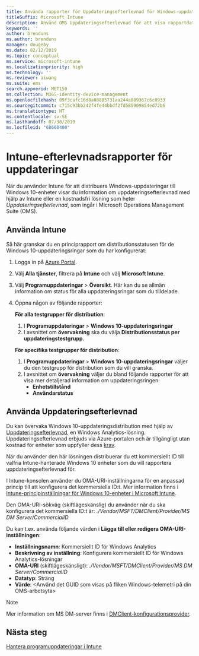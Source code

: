 ```yaml
---
title: Använda rapporter för Uppdateringsefterlevnad för Windows-uppdateringar i Microsoft Intune
titleSuffix: Microsoft Intune
description: Använd OMS Uppdateringsefterlevnad för att visa rapportdata för Windows-uppdateringar som du distribuerar med Intune.
keywords: ''
author: brenduns
ms.author: brenduns
manager: dougeby
ms.date: 02/12/2019
ms.topic: conceptual
ms.service: microsoft-intune
ms.localizationpriority: high
ms.technology: ''
ms.reviewer: aiwang
ms.suite: ems
search.appverid: MET150
ms.collection: M365-identity-device-management
ms.openlocfilehash: 09f3cafc16d8a08885731aa244a089367c6c0933
ms.sourcegitcommit: c715c93bb242f4fe44bbdf2fd585909854ed72b6
ms.translationtype: HT
ms.contentlocale: sv-SE
ms.lasthandoff: 07/30/2019
ms.locfileid: "68660400"
---
```

# <a name="intune-compliance-reports-for-updates"></a>Intune-efterlevnadsrapporter för uppdateringar
När du använder Intune för att distribuera Windows-uppdateringar till Windows 10-enheter visar du information om uppdateringsefterlevnad med hjälp av Intune eller en kostnadsfri lösning som heter *Uppdateringsefterlevnad*, som ingår i Microsoft Operations Management Suite (OMS).

## <a name="use-intune"></a>Använda Intune
Så här granskar du en principrapport om distributionsstatusen för de Windows 10-uppdateringsringar som du har konfigurerat: 
1. Logga in på [Azure Portal](https://portal.azure.com/).
2. Välj **Alla tjänster**, filtrera på **Intune** och välj **Microsoft Intune**.
3. Välj **Programuppdateringar** > **Översikt**. Här kan du se allmän information om status för alla uppdateringsringar som du tilldelade.
4. Öppna någon av följande rapporter:  

   **För alla testgrupper för distribution**:
   1. I **Programuppdateringar** > **Windows 10-uppdateringsringar**
   2. I avsnittet om **övervakning** ska du välja **Distributionsstatus per uppdateringstestgrupp**.  

   **För specifika testgrupper för distribution**:  

   1. I **Programuppdateringar** > **Windows 10-uppdateringsringar** väljer du den testgrupp för distribution som du vill granska.  
   2. I avsnittet om **övervakning** väljer du bland följande rapporter för att visa mer detaljerad information om uppdateringsringen:  
      - **Enhetstillstånd**  
      - **Användarstatus**  

## <a name="use-update-compliance"></a>Använda Uppdateringsefterlevnad
Du kan övervaka Windows 10-uppdateringsdistribution med hjälp av [Uppdateringsefterlevnad](https://technet.microsoft.com/itpro/windows/manage/update-compliance-monitor), en Windows Analytics-lösning. Uppdateringsefterlevnad erbjuds via Azure-portalen och är tillgängligt utan kostnad för enheter som uppfyller dess [krav](https://docs.microsoft.com/windows/deployment/update/update-compliance-get-started#update-compliance-prerequisites).  

När du använder den här lösningen distribuerar du ett kommersiellt ID till valfria Intune-hanterade Windows 10 enheter som du vill rapportera uppdateringsefterlevnad för.  

I Intune-konsolen använder du OMA-URI-inställningarna för en anpassad princip till att konfigurera det kommersiella ID:t. Mer information finns i [Intune-principinställningar för Windows 10-enheter i Microsoft Intune](https://docs.microsoft.com/intune-classic/deploy-use/windows-10-policy-settings-in-microsoft-intune).  

Den OMA-URI-sökväg (skiftlägeskänslig) du använder när du ska konfigurera det kommersiella ID:t är: *./Vendor/MSFT/DMClient/Provider/MS DM Server/CommercialID*  

Du kan t.ex. använda följande värden i **Lägga till eller redigera OMA-URI-inställningen**:
- **Inställningsnamn**: Kommersiellt ID för Windows Analytics
- **Beskrivning av inställning**: Konfigurera kommersiellt ID för Windows Analytics-lösningar
- **OMA-URI** (skiftlägeskänsligt): *./Vendor/MSFT/DMClient/Provider/MS DM Server/CommercialID*
- **Datatyp**: Sträng
- **Värde**: \<Använd det GUID som visas på fliken Windows-telemetri på din OMS-arbetsyta>
 
> [!NOTE]  
> Mer information om MS DM-server finns i [DMClient-konfigurationsprovider]( https://docs.microsoft.com/windows/client-management/mdm/dmclient-csp).

## <a name="next-steps"></a>Nästa steg
[Hantera programuppdateringar i Intune](windows-update-for-business-configure.md)

